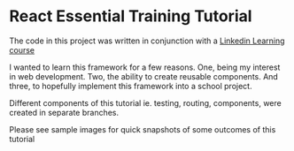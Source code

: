 # React Essential Training Tutorial

The code in this project was written in conjunction with a [Linkedin Learning course](https://www.linkedin.com/learning/react-js-essential-training/building-modern-user-interfaces-with-react?u=67553266)

I wanted to learn this framework for a few reasons. One, being my interest in web development. Two, the ability to create reusable components. And three, to hopefully implement this framework into a school project. 

Different components of this tutorial ie. testing, routing, components, were created in separate branches.


Please see sample images for quick snapshots of some outcomes of this tutorial
